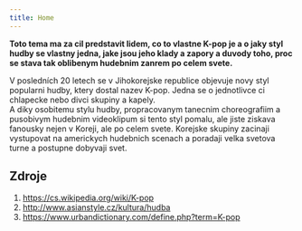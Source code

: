 ```yaml
---
title: Home
---
```


**Toto tema ma za cil predstavit lidem, co to vlastne K-pop je a o jaky styl hudby se vlastny jedna, jake jsou jeho klady a zapory a duvody toho, proc se stava tak oblibenym hudebnim zanrem po celem svete.**

V posledních 20 letech se v Jihokorejske republice objevuje novy styl popularni hudby, ktery dostal nazev K-pop. Jedna se o jednotlivce ci chlapecke nebo divci skupiny a kapely.<br>
A diky osobitemu stylu hudby, propracovanym tanecnim choreografiim a pusobivym hudebnim videoklipum si tento styl pomalu, ale jiste ziskava fanousky nejen v Koreji, ale po celem svete. Korejske skupiny zacinaji vystupovat na americkych hudebnich scenach a poradaji velka svetova turne a postupne dobyvaji svet.

## Zdroje
1. https://cs.wikipedia.org/wiki/K-pop
2. http://www.asianstyle.cz/kultura/hudba
3. https://www.urbandictionary.com/define.php?term=K-pop


